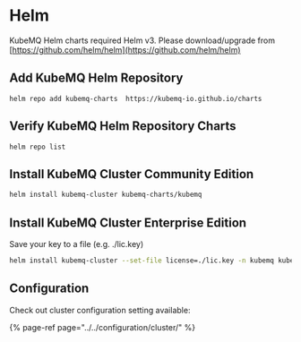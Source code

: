 # Helm

KubeMQ Helm charts required Helm v3. Please download/upgrade from [https://github.com/helm/helm](https://github.com/helm/helm)

## Add KubeMQ Helm Repository

```text
helm repo add kubemq-charts  https://kubemq-io.github.io/charts
```

## Verify KubeMQ Helm Repository Charts

```text
helm repo list
```

## Install KubeMQ Cluster Community Edition

```bash
helm install kubemq-cluster kubemq-charts/kubemq
```

## Install KubeMQ Cluster Enterprise Edition

Save your key to a file \(e.g. ./lic.key\)

```bash
helm install kubemq-cluster --set-file license=./lic.key -n kubemq kubemq-charts/kubemq
```

## Configuration

Check out cluster configuration setting available:

{% page-ref page="../../configuration/cluster/" %}



